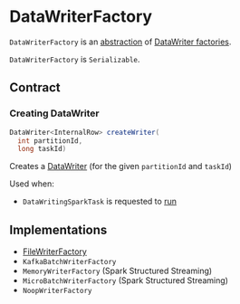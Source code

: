 # DataWriterFactory

`DataWriterFactory` is an [abstraction](#contract) of [DataWriter factories](#implementations).

`DataWriterFactory` is `Serializable`.

## Contract

### <span id="createWriter"> Creating DataWriter

```java
DataWriter<InternalRow> createWriter(
  int partitionId,
  long taskId)
```

Creates a [DataWriter](DataWriter.md) (for the given `partitionId` and `taskId`)

Used when:

* `DataWritingSparkTask` is requested to [run](../connectors/DataWritingSparkTask.md#run)

## Implementations

* [FileWriterFactory](../connectors/FileWriterFactory.md)
* `KafkaBatchWriterFactory`
* `MemoryWriterFactory` (Spark Structured Streaming)
* `MicroBatchWriterFactory` (Spark Structured Streaming)
* `NoopWriterFactory`
